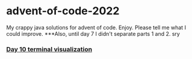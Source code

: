 # advent-of-code-2022

My crappy java solutions for advent of code. Enjoy. Please tell me what I could improve. 
\*\*\*Also, until day 7 I didn't separate parts 1 and 2. sry

### [Day 10 terminal visualization](https://cdn.discordapp.com/attachments/1015301163542909033/1051243758999576686/Screencast_from_2022-12-10_16-01-43.webm)
